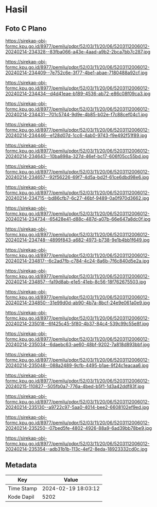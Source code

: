 # Hasil

## Foto C Plano

https://sirekap-obj-formc.kpu.go.id/8977/pemilu/pdpr/52/03/11/20/06/5203112006012-20240214-234328--83fba066-a43e-4aad-a9b2-2bca7bb7c287.jpg

https://sirekap-obj-formc.kpu.go.id/8977/pemilu/pdpr/52/03/11/20/06/5203112006012-20240214-234409--7e752c6e-3f77-4be1-abae-7180488a92cf.jpg

https://sirekap-obj-formc.kpu.go.id/8977/pemilu/pdpr/52/03/11/20/06/5203112006012-20240214-234434--d4d41eae-b189-4536-ab72-e86c08f09ca3.jpg

https://sirekap-obj-formc.kpu.go.id/8977/pemilu/pdpr/52/03/11/20/06/5203112006012-20240214-234431--701c5744-9d9e-4b85-b02e-f7c88cef04c1.jpg

https://sirekap-obj-formc.kpu.go.id/8977/pemilu/pdpr/52/03/11/20/06/5203112006012-20240214-234446--e128d07d-1cc6-4ab0-9743-f9e492f51f89.jpg

https://sirekap-obj-formc.kpu.go.id/8977/pemilu/pdpr/52/03/11/20/06/5203112006012-20240214-234643--10ba898a-327d-46ef-bc17-606f05cc55bd.jpg

https://sirekap-obj-formc.kpu.go.id/8977/pemilu/pdpr/52/03/11/20/06/5203112006012-20240214-234657--92f56226-69f7-4d5a-bd2f-61ce6dbd98e6.jpg

https://sirekap-obj-formc.kpu.go.id/8977/pemilu/pdpr/52/03/11/20/06/5203112006012-20240214-234715--bd86cfb7-6c27-46bf-9489-0a0f970d3662.jpg

https://sirekap-obj-formc.kpu.go.id/8977/pemilu/pdpr/52/03/11/20/06/5203112006012-20240214-234734--65428e41-d88c-487d-a07b-66e647a8dc0f.jpg

https://sirekap-obj-formc.kpu.go.id/8977/pemilu/pdpr/52/03/11/20/06/5203112006012-20240214-234748--4899f843-a682-4973-b738-9e1b4bb1f649.jpg

https://sirekap-obj-formc.kpu.go.id/8977/pemilu/pdpr/52/03/11/20/06/5203112006012-20240214-234817--6c2ad7fb-c784-4c24-8a6b-7f6c840d5e2a.jpg

https://sirekap-obj-formc.kpu.go.id/8977/pemilu/pdpr/52/03/11/20/06/5203112006012-20240214-234857--fa19d8ab-e1e5-41eb-8c56-18f762675503.jpg

https://sirekap-obj-formc.kpu.go.id/8977/pemilu/pdpr/52/03/11/20/06/5203112006012-20240214-234850--31e99d0d-ab90-4b7a-8bcf-24e9e061a0e9.jpg

https://sirekap-obj-formc.kpu.go.id/8977/pemilu/pdpr/52/03/11/20/06/5203112006012-20240214-235018--6f425c45-5f80-4b37-84c4-539c99c55e8f.jpg

https://sirekap-obj-formc.kpu.go.id/8977/pemilu/pdpr/52/03/11/20/06/5203112006012-20240214-235034--6daebc63-ae60-48bf-9202-7a818d893bbf.jpg

https://sirekap-obj-formc.kpu.go.id/8977/pemilu/pdpr/52/03/11/20/06/5203112006012-20240214-235048--088a2489-9cfb-4495-b1ae-9f24c1eacaa6.jpg

https://sirekap-obj-formc.kpu.go.id/8977/pemilu/pdpr/52/03/11/20/06/5203112006012-20240215-110827--505fb0a7-776a-4bed-b5f1-1d3a42ddf83f.jpg

https://sirekap-obj-formc.kpu.go.id/8977/pemilu/pdpr/52/03/11/20/06/5203112006012-20240214-235130--a9722c97-5aa0-4014-bee2-6608102ef9ed.jpg

https://sirekap-obj-formc.kpu.go.id/8977/pemilu/pdpr/52/03/11/20/06/5203112006012-20240214-235250--07bed5fe-4802-4926-88a9-6ad39bb78be9.jpg

https://sirekap-obj-formc.kpu.go.id/8977/pemilu/pdpr/52/03/11/20/06/5203112006012-20240214-235354--adb31b1b-113c-4ef2-8eda-18923332cd0c.jpg


## Metadata

| Key        | Value               |
| ---------- | ------------------- |
| Time Stamp | 2024-02-19 18:03:12 |
| Kode Dapil | 5202                |



